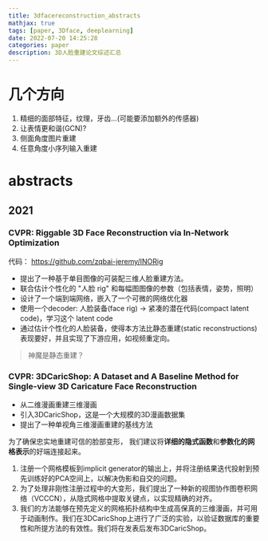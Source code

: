 ```yaml
---
title: 3dfacereconstruction_abstracts
mathjax: true
tags: [paper, 3Dface, deeplearning]
date: 2022-07-20 14:25:28
categories: paper
description: 3D人脸重建论文综述汇总
---
```

# 几个方向
1. 精细的面部特征，纹理，牙齿...(可能要添加额外的传感器)
2. 让表情更和谐(GCN)?
3. 侧面角度图片重建
4. 任意角度小序列输入重建

# abstracts

## 2021

### CVPR: Riggable 3D Face Reconstruction via In-Network Optimization 

代码： https://github.com/zqbai-jeremy/INORig


- 提出了一种基于单目图像的可装配三维人脸重建方法。
- 联合估计个性化的 "人脸 rig" 和每幅图图像的参数（包括表情，姿势，照明）
- 设计了一个端到端网络，嵌入了一个可微的网络优化器
- 使用一个decoder: 人脸装备(face rig) -> 紧凑的潜在代码(compact latent code)，学习这个 latent code
- 通过估计个性化的人脸装备，使得本方法比静态重建(static reconstructions)表现要好，并且实现了下游应用，如视频重定向。
> 神魔是静态重建？

### CVPR: 3DCaricShop: A Dataset and A Baseline Method for Single-view 3D Caricature Face Reconstruction
- 从二维漫画重建三维漫画
- 引入3DCaricShop，这是一个大规模的3D漫画数据集
- 提出了一种单视角三维漫画重建的基线方法

为了确保忠实地重建可信的脸部变形，
我们建议将**详细的隐式函数**和**参数化的网格表示**的好端连接起来。

1. 注册一个网格模板到implicit generator的输出上，并将注册结果迭代投射到预先训练好的PCA空间上，以解决伪影和自交的问题。
2. 为了处理非刚性注册过程中的大变形，我们提出了一种新的视图协作图卷积网络（VCCCN），从隐式网格中提取关键点，以实现精确的对齐。 
3. 我们的方法能够在预先定义的网格拓扑结构中生成高保真的三维漫画，并可用于动画制作。我们在3DCaricShop上进行了广泛的实验，以验证数据库的重要性和所提方法的有效性。我们将在发表后发布3DCaricShop。
